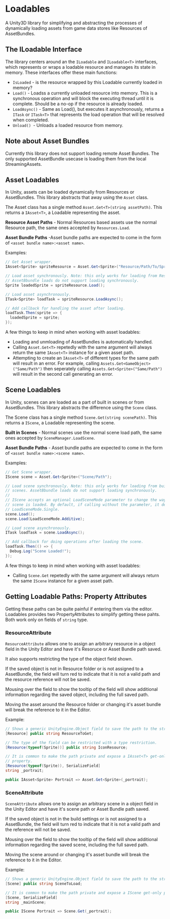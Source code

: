 # Loadables

A Unity3D library for simplifying and abstracting the processes of dynamically
loading assets from game data stores like Resources of AssetBundles.

## The ILoadable Interface
The library centers around an the `ILoadable` and `ILoadable<T>` interfaces,
which represents or wraps a loadable resource and manages its state in memory.
These interfaces offer these main functions:

 * `IsLoaded` - is the resource wrapped by this Loadable currently loaded in
   memory?
 * `Load()` - Loadss a currently unloaded resource into memory. This is a
   synchronous operation and will block the executing thread until it is
   complete. Should be a no-op if the resource is already loaded.
 * `LoadAsync()` - Same as Load(), but executes it asynchronously, returns a
   `ITask` or `ITask<T>` that represents the load operation that will be
   resolved when completed.
 * `Unload() `- Unloads a loaded resource from memory.

## Note about Asset Bundles
Currently this library does not support loading remote Asset Bundles. The only
supported AssetBundle usecase is loading them from the local StreamingAssets.

## Asset Loadables
In Unity, assets can be loaded dynamically from Resources or AssetBundles. This
library abstracts that away using the `Asset` class.

The Asset class has a single method `Asset.Get<T>(string assetPath)`. This
returns a `IAsset<T>`, a Loadable representing the asset.

**Resource Asset Paths** - Normal Resources based assets use the normal Resource
path, the same ones accepted by `Resources.Load`.

**Asset Bundle Paths** -Asset bundle paths are expected to come in the form of
`<asset bundle name>:<asset name>`.

Examples:

```csharp
// Get Asset wrapper.
IAsset<Sprite> spriteResource = Asset.Get<Sprite>("Resource/Path/To/Sprite");

// Load asset synchronously. Note: this only works for loading from Resources.
// AssetBbundle loads do not support loading synchronously.
Sprite loadedSprite = spriteResource.Load();

// Load asset asynchronously.
ITask<Sprite> loadTask = spriteResource.LoadAsync();

// Add callback for handling the asset after loading.
loadTask.Then(sprite => {
  loadedSprite = sprite;
});
```

A few things to keep in mind when working with asset loadables:

 * Loading and unmloading of AssetBundles is automatically handled.
 * Calling `Asset.Get<T>` repetedly with the same argument will always return
   the same `IAsset<T>` instance for a given asset path.
 * Attempting to create an `IAsset<T>` of different types for the same path will
   result in an error. For example, calling `Assets.Get<GameObject>("Same/Path")`
   then seperately calling `Assets.Get<Sprite>("Same/Path")` will result in the
   second call generating an error.

## Scene Loadables
In Unity, scenes can are loaded as a part of built in scenes or from AssetBundles.
This library abstracts the difference using the `Scene` class.

The Scene class has a single method `Scene.Get(string scenePath)`. This
returns a `IScene`, a Loadable representing the scene.

**Built in Scenes** - Normal scenes use the normal scene load
path, the same ones accepted by `SceneManager.LoadScene`.

**Asset Bundle Paths** - Asset bundle paths are expected to come in the form of
`<asset bundle name>:<scene name>`.

Examples:

```csharp
// Get Scene wrapper.
IScene scene = Asset.Get<Sprite>("Scene/Path");

// Load scene synchronously. Note: this only works for loading from built in
// scenes. AssetBbundle loads do not support loading synchronously.
//
// IScene accepts an optional LoadSceneMode parameter to change the way the
// scene is loaded. By default, if calling without the parameter, it defaults ot
// LoadSceneMode.Single.
scene.Load();
scene.Load(LoadSceneMode.Additive);

// Load scene asynchronously.
ITask loadTask = scene.LoadAsync();

// Add callback for doing operations after loading the scene.
loadTask.Then(() => {
  Debug.Log("Scene Loaded!");
});
```

A few things to keep in mind when working with asset loadables:

 * Calling `Scene.Get` repetedly with the same argument will always return
   the same `IScene` instance for a given asset path.

## Getting Loadable Paths: Property Attributes
Getting these paths can be quite painful if entering them via the editor.
Loadables provides two PropertyAttributes to simplify getting these pahts. Both
work only on fields of `string` type.

### ResourceAttribute
`ResourceAttribute` allows one to assign an arbitrary resource in a object field
in the Unity Editor and have it's Resoruce or Asset Bundle path saved.

It also supports restricting the type of the object field shown.

If the saved object is not in Resource folder or is not assigned to a
AssetBundle, the field will turn red to indicate that it is not a valid path and
the resource reference will not be saved.

Mousing over the field to show the tooltip of the field will show additional
information regarding the saved object, including the full saved path.

Moving the asset around the Resource folder or changing it's asset bundle will
break the reference to it in the Editor.

Example:

```csharp
// Shows a generic UnityEngine.Object field to save the path to the string.
[Resource] public string ResourceToGet;

// The type of the field can be restricted with a type restriction.
[Resource(typeof(Sprite))] public string IconResource;

// It is common to make the path private and expose a IAsset<T> get-only
// property.
[Resource(typeof(Sprite)), SerializeField]
string _portrait;

public IAsset<Sprite> Portrait => Asset.Get<Sprite>(_portrait);
```

### SceneAttribute
`SceneAttribute` allows one to assign an arbitrary scene in a object field
in the Unity Editor and have it's scene path or Asset Bundle path saved.

If the saved object is not in the build settings or is not assigned to a
AssetBundle, the field will turn red to indicate that it is not a valid path and
the reference will not be saved.

Mousing over the field to show the tooltip of the field will show additional
information regarding the saved scene, including the full saved path.

Moving the scene around or changing it's asset bundle will break the reference
to it in the Editor.

Example:

```csharp
// Shows a generic UnityEngine.Object field to save the path to the string.
[Scene] public string SceneToLoad;

// It is common to make the path private and expose a IScene get-only property.
[Scene, SerializeField]
string _mainScene;

public IScene Portrait => Scene.Get(_portrait);
```
